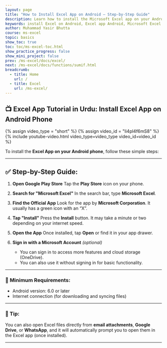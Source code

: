 ```yaml
---
layout: page
title: "How to Install Excel App on Android – Step-by-Step Guide"
description: Learn how to install the Microsoft Excel app on your Android device. Follow this easy, step-by-step guide to access spreadsheets on the go with Excel Mobile.
keywords: install Excel on Android, Excel app Android, Microsoft Excel mobile, Excel mobile download, Excel for Android tutorial, spreadsheet app Android, Excel installation guide, mobile Excel usage
author: Muhammad Yasir Bhutta
course: ms-excel
topic: basics
show_toc: true
toc: toc/ms-excel-toc.html
show_practice_progress: false
show_mini_project: false
prev: /ms-excel/docs/excel/
next: /ms-excel/docs/functions/sumif.html
breadcrumb:
  - title: Home
    url: /
  - title: Excel
    url: /ms-excel/
---
```


## **📺 Excel App Tutorial in Urdu: Install Excel App on Android Phone**  

{% assign video_type = "short" %}
{% assign video_id = "Ii4pl4f6mS8" %}
{% include youtube-video.html video_type=video_type video_id=video_id %}

To install the **Excel App on your Android phone**, follow these simple steps:

---

## ✅ **Step-by-Step Guide:**

1. **Open Google Play Store**
   Tap the **Play Store** icon on your phone.

2. **Search for "Microsoft Excel"**
   In the search bar, type **Microsoft Excel**.

3. **Find the Official App**
   Look for the app by **Microsoft Corporation**. It usually has a green icon with an “X”.

4. **Tap "Install"**
   Press the **Install** button. It may take a minute or two depending on your internet speed.

5. **Open the App**
   Once installed, tap **Open** or find it in your app drawer.

6. **Sign in with a Microsoft Account** *(optional)*

   * You can sign in to access more features and cloud storage (OneDrive).
   * You can also use it without signing in for basic functionality.

---

### 🔧 **Minimum Requirements:**

* Android version: 6.0 or later
* Internet connection (for downloading and syncing files)

---

### 📌 Tip:

You can also open Excel files directly from **email attachments**, **Google Drive**, or **WhatsApp**, and it will automatically prompt you to open them in the Excel app (once installed).

---

